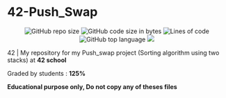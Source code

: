 # 42-Push_Swap
<p align="center"> 
<img alt="GitHub repo size" src="https://img.shields.io/github/repo-size/bycop/42-push_swap">
<img alt="GitHub code size in bytes" src="https://img.shields.io/github/languages/code-size/bycop/42-push_swap">
<img alt="Lines of code" src="https://img.shields.io/tokei/lines/github/bycop/42-push_swap">
<img alt="GitHub top language" src="https://img.shields.io/github/languages/top/bycop/42-push_swap">
<img src="https://hits.seeyoufarm.com/api/count/incr/badge.svg?url=https%3A%2F%2Fgithub.com%2Fbycop%2F42-push_swap%2F&count_bg=%233062F3&title_bg=%23555555&icon=&icon_color=%23E7E7E7&title=Views&edge_flat=false"/>
</p>

42 | My repository for my Push_swap project (Sorting algorithm using two stacks) at **42 school**

Graded by students : **125%**

**Educational purpose only, Do not copy any of theses files**
